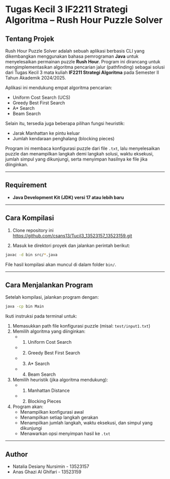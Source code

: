 # Tugas Kecil 3 IF2211 Strategi Algoritma – Rush Hour Puzzle Solver  

## Tentang Projek

Rush Hour Puzzle Solver adalah sebuah aplikasi berbasis CLI yang dikembangkan menggunakan bahasa pemrograman **Java** untuk menyelesaikan permainan puzzle **Rush Hour**. Program ini dirancang untuk mengimplementasikan algoritma pencarian jalur (pathfinding) sebagai solusi dari Tugas Kecil 3 mata kuliah **IF2211 Strategi Algoritma** pada Semester II Tahun Akademik 2024/2025.

Aplikasi ini mendukung empat algoritma pencarian:

- Uniform Cost Search (UCS)
- Greedy Best First Search
- A* Search 
- Beam Search

Selain itu, tersedia juga beberapa pilihan fungsi heuristik:
- Jarak Manhattan ke pintu keluar
- Jumlah kendaraan penghalang (blocking pieces)

Program ini membaca konfigurasi puzzle dari file `.txt`, lalu menyelesaikan puzzle dan menampilkan langkah demi langkah solusi, waktu eksekusi, jumlah simpul yang dikunjungi, serta menyimpan hasilnya ke file jika diinginkan.

---

## Requirement

- **Java Development Kit (JDK) versi 17 atau lebih baru**

---

## Cara Kompilasi
1. Clone repository ini 
https://github.com/csans13/Tucil3_13523157_13523159.git

2. Masuk ke direktori proyek dan jalankan perintah berikut:

```bash
javac -d bin src/*.java
```

File hasil kompilasi akan muncul di dalam folder `bin/`.

---

## Cara Menjalankan Program

Setelah kompilasi, jalankan program dengan:

```bash
java -cp bin Main
```

Ikuti instruksi pada terminal untuk:
1. Memasukkan path file konfigurasi puzzle (misal: `test/input1.txt`)
2. Memilih algoritma yang diinginkan:
   - 1. Uniform Cost Search
   - 2. Greedy Best First Search
   - 3. A* Search
   - 4. Beam Search
3. Memilih heuristik (jika algoritma mendukung):
   - 1. Manhattan Distance
   - 2. Blocking Pieces
4. Program akan:
   - Menampilkan konfigurasi awal
   - Menampilkan setiap langkah gerakan
   - Menampilkan jumlah langkah, waktu eksekusi, dan simpul yang dikunjungi
   - Menawarkan opsi menyimpan hasil ke `.txt`

---

## Author

- Natalia Desiany Nursimin - 13523157
- Anas Ghazi Al Ghifari - 13523159
